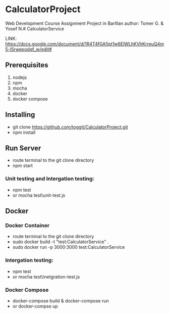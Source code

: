 # CalculatorProject
Web Development Course Assignment Project in BarIllan
author: Tomer G. & Yosef N.# CalculatorService

LINK: https://docs.google.com/document/d/1R4T4fGA5pt1w6ElWLhKVhKrreuQ4m5-lSrwepodqf_w/edit#

## Prerequisites
1. nodejs
2. npm
3. mocha
4. docker
5. docker compose

## Installing
 - git clone  https://github.com/toggit/CalculatorProject.git
 - npm install

## Run Server
 - route terminal to the git clone directory
 - npm start

### Unit testing and Intergation testing:
 - npm test 
 - or mocha test\unit-test.js

## Docker 
### Docker Container
 - route terminal to the git clone directory  
 - sudo docker build -t "test:CalculatorService" .
 - sudo docker run -p 3000:3000 test:CalculatorService

### Intergation testing:
 - npm test 
 - or mocha test\inetgration-test.js

### Docker Compose
 - docker-compose build  & docker-compose run
 - or docker-compse up
